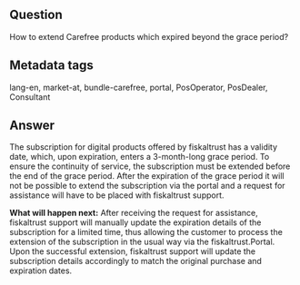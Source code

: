 ## Question

How to extend Carefree products which expired beyond the grace period?

## Metadata tags

lang-en, market-at, bundle-carefree, portal, PosOperator, PosDealer, Consultant

## Answer

The subscription for digital products offered by fiskaltrust has a validity date, which, upon expiration, enters a 3-month-long grace period. To ensure the continuity of service, the subscription must be extended before the end of the grace period. After the expiration of the grace period it will not be possible to extend the subscription via the portal and a request for assistance will have to be placed with fiskaltrust support.

**What will happen next:**
After receiving the request for assistance, fiskaltrust support will manually update the expiration details of the subscription for a limited time, thus allowing the customer to process the extension of the subscription in the usual way via the fiskaltrust.Portal. Upon the successful extension, fiskaltrust support will update the subscription details accordingly to match the original purchase and expiration dates.
